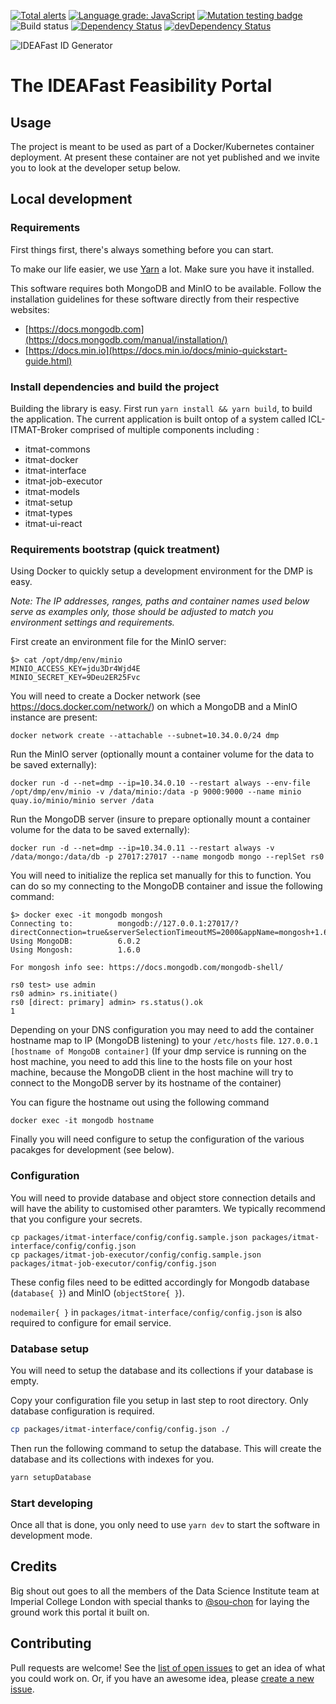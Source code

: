 [![Total alerts](https://img.shields.io/lgtm/alerts/g/ideafast/ideafast-portal.svg?logo=lgtm&logoWidth=18)](https://lgtm.com/projects/g/ideafast/ideafast-portal/alerts/)
[![Language grade: JavaScript](https://img.shields.io/lgtm/grade/javascript/g/ideafast/ideafast-portal.svg?logo=lgtm&logoWidth=18)](https://lgtm.com/projects/g/ideafast/ideafast-portal/context:javascript)
[![Mutation testing badge](https://img.shields.io/endpoint?style=flat&url=https%3A%2F%2Fbadge-api.stryker-mutator.io%2Fgithub.com%2Fideafast%2Fideafast-portal%2Fmaster)](https://dashboard.stryker-mutator.io/reports/github.com/ideafast/ideafast-portal/master)
![Build status](https://github.com/ideafast/ideafast-portal/workflows/Test%20and%20Build%20CI/badge.svg)
[![Dependency Status](https://img.shields.io/david/ideafast/ideafast-portal.svg)](https://david-dm.org/ideafast/ideafast-portal)
[![devDependency Status](https://img.shields.io/david/dev/ideafast/ideafast-portal.svg)](https://david-dm.org/ideafast/ideafast-portal?type=dev)

![IDEAFast ID Generator](https://avatars3.githubusercontent.com/u/60649739?s=100&v=4)

# The IDEAFast Feasibility Portal

## Usage

The project is meant to be used as part of a Docker/Kubernetes container deployment. At present these container are not yet published and we invite you to look at the developer setup below.

## Local development

### Requirements

First things first, there's always something before you can start.

To make our life easier, we use [Yarn](https://yarnpkg.com/) a lot. Make sure you have it installed.

This software requires both MongoDB and MinIO to be available. Follow the installation guidelines for these software directly from their respective websites:

-   [https://docs.mongodb.com](https://docs.mongodb.com/manual/installation/)
-   [https://docs.min.io](https://docs.min.io/docs/minio-quickstart-guide.html)

### Install dependencies and build the project

Building the library is easy. First run `yarn install && yarn build`, to build the application. The current application is built ontop of a system called ICL-ITMAT-Broker comprised of multiple components including :

-   itmat-commons
-   itmat-docker
-   itmat-interface
-   itmat-job-executor
-   itmat-models
-   itmat-setup
-   itmat-types
-   itmat-ui-react

### Requirements bootstrap (quick treatment)

Using Docker to quickly setup a development environment for the DMP is easy.

_Note: The IP addresses, ranges, paths and container names used below serve as examples only, those should be adjusted to match you environment settings and requirements._

First create an environment file for the MinIO server:

```
$> cat /opt/dmp/env/minio
MINIO_ACCESS_KEY=jdu3Dr4Wjd4E
MINIO_SECRET_KEY=9Deu2ER25Fvc
```

You will need to create a Docker network (see <https://docs.docker.com/network/>) on which a MongoDB and a MinIO instance are present:

`docker network create --attachable --subnet=10.34.0.0/24 dmp`

Run the MinIO server (optionally mount a container volume for the data to be saved externally):

`docker run -d --net=dmp --ip=10.34.0.10 --restart always --env-file /opt/dmp/env/minio -v /data/minio:/data -p 9000:9000 --name minio quay.io/minio/minio server /data`

Run the MongoDB server (insure to prepare optionally mount a container volume for the data to be saved externally):

`docker run -d --net=dmp --ip=10.34.0.11 --restart always -v /data/mongo:/data/db -p 27017:27017 --name mongodb mongo --replSet rs0`

You will need to initialize the replica set manually for this to function. You can do so my connecting to the MongoDB container and issue the following command:

```
$> docker exec -it mongodb mongosh
Connecting to:          mongodb://127.0.0.1:27017/?directConnection=true&serverSelectionTimeoutMS=2000&appName=mongosh+1.6.0
Using MongoDB:          6.0.2
Using Mongosh:          1.6.0

For mongosh info see: https://docs.mongodb.com/mongodb-shell/

rs0 test> use admin
rs0 admin> rs.initiate()
rs0 [direct: primary] admin> rs.status().ok
1
```

Depending on your DNS configuration you may need to add the container hostname map to IP (MongoDB listening) to your `/etc/hosts` file.
`127.0.0.1  [hostname of MongoDB container]`
(If your dmp service is running on the host machine, you need to add this line to the hosts file on your host machine, because the MongoDB client in the host machine will try to connect to the MongoDB server by its hostname of the container)

You can figure the hostname out using the following command

`docker exec -it mongodb hostname`

Finally you will need configure to setup the configuration of the various pacakges for development (see below).

### Configuration

You will need to provide database and object store connection details and will have the ability to customised other paramters. We typically recommend that you configure your secrets.

```
cp packages/itmat-interface/config/config.sample.json packages/itmat-interface/config/config.json
cp packages/itmat-job-executor/config/config.sample.json packages/itmat-job-executor/config/config.json
```

These config files need to be editted accordingly for Mongodb database (`database{ }`) and MinIO (`objectStore{ }`).

`nodemailer{ }` in `packages/itmat-interface/config/config.json` is also required to configure for email service.

### Database setup

You will need to setup the database and its collections if your database is empty.

Copy your configuration file you setup in last step to root directory. Only database configuration is required.

```bash
cp packages/itmat-interface/config/config.json ./
```

Then run the following command to setup the database. This will create the database and its collections with indexes for you.

```bash
yarn setupDatabase
```

### Start developing

Once all that is done, you only need to use `yarn dev` to start the software in development mode.

## Credits

Big shout out goes to all the members of the Data Science Institute team at Imperial College London with special thanks to [@sou-chon](https://github.com/sou-chon) for laying the ground work this portal it built on.

## Contributing

Pull requests are welcome!
See the [list of open issues](https://github.com/ideafast/ideafast-portal/issues) to get an idea of what you could work on.
Or, if you have an awesome idea, please [create a new issue](https://github.com/ideafast/ideafast-portal/issues/new).
